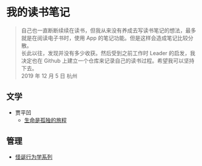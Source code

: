 # 我的读书笔记

> 自己也一直断断续续在读书，但我从来没有养成去写读书笔记的想法，最多就是在阅读电子书时，使用 App 的笔记功能。但是这样会造成笔记比较分散。  
长此以往，发现并没有多少收获。然后受到之前工作时 Leader 的启发，我决定也在 Github 上建立一个仓库来记录自己的读书过程。希望我可以坚持下去。  
2019 年 12 月 5 日 杭州

## 文学

  - 贾平凹
    - [生命是孤独的旅程](/生命是孤独的旅程/index.md)

## 管理

 - [怪诞行为学系列](/怪诞行为学系列（共三册）/index.md)